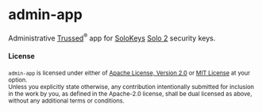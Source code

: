 # admin-app

Administrative [Trussed][trussed]<sup>®</sup> app for [SoloKeys][solokeys] [Solo 2][solo2] security keys.

[solo2]: https://solo2.dev
[solokeys]: https://solokeys.com
[trussed]: https://trussed.dev

#### License

<sup>`admin-app` is licensed under either of [Apache License, Version 2.0](LICENSE-APACHE) or [MIT License](LICENSE-MIT) at your option.</sup>
<br>
<sub>Unless you explicitly state otherwise, any contribution intentionally submitted for inclusion in the work by you, as defined in the Apache-2.0 license, shall be dual licensed as above, without any additional terms or conditions.</sub>
